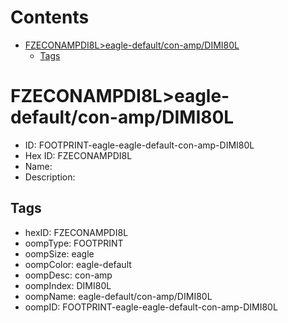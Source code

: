 



Contents
========

* [FZECONAMPDI8L>eagle-default/con-amp/DIMI80L](#fzeconampdi8leagle-defaultcon-ampdimi80l)
	* [Tags](#tags)

# FZECONAMPDI8L>eagle-default/con-amp/DIMI80L

- ID: FOOTPRINT-eagle-eagle-default-con-amp-DIMI80L
- Hex ID: FZECONAMPDI8L
- Name: 
- Description: 

## Tags

- hexID: FZECONAMPDI8L
- oompType: FOOTPRINT
- oompSize: eagle
- oompColor: eagle-default
- oompDesc: con-amp
- oompIndex: DIMI80L
- oompName: eagle-default/con-amp/DIMI80L
- oompID: FOOTPRINT-eagle-eagle-default-con-amp-DIMI80L
